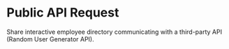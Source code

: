# Public API Request
 Share interactive employee directory communicating with a third-party API (Random User Generator API).